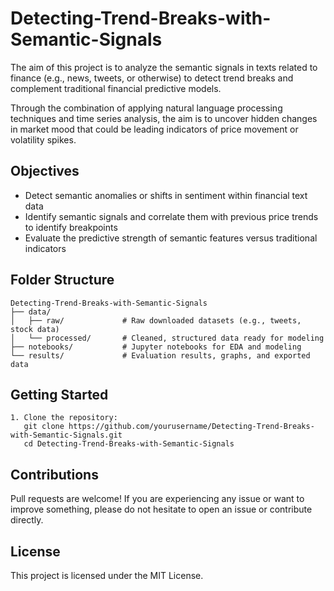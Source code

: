 # Detecting-Trend-Breaks-with-Semantic-Signals

The aim of this project is to analyze the semantic signals in texts related to finance (e.g., news, tweets, or otherwise) to detect trend breaks and complement traditional financial predictive models.

Through the combination of applying natural language processing techniques and time series analysis, the aim is to uncover hidden changes in market mood that could be leading indicators of price movement or volatility spikes.

## Objectives

- Detect semantic anomalies or shifts in sentiment within financial text data
- Identify semantic signals and correlate them with previous price trends to identify breakpoints
- Evaluate the predictive strength of semantic features versus traditional indicators

## Folder Structure

```
Detecting-Trend-Breaks-with-Semantic-Signals  
├── data/  
│   ├── raw/             # Raw downloaded datasets (e.g., tweets, stock data) 
│   └── processed/       # Cleaned, structured data ready for modeling  
├── notebooks/           # Jupyter notebooks for EDA and modeling  
└── results/             # Evaluation results, graphs, and exported data
```

## Getting Started

```
1. Clone the repository:
   git clone https://github.com/yourusername/Detecting-Trend-Breaks-with-Semantic-Signals.git  
   cd Detecting-Trend-Breaks-with-Semantic-Signals
```

## Contributions

Pull requests are welcome! If you are experiencing any issue or want to improve something, please do not hesitate to open an issue or contribute directly.

## License

This project is licensed under the MIT License.
